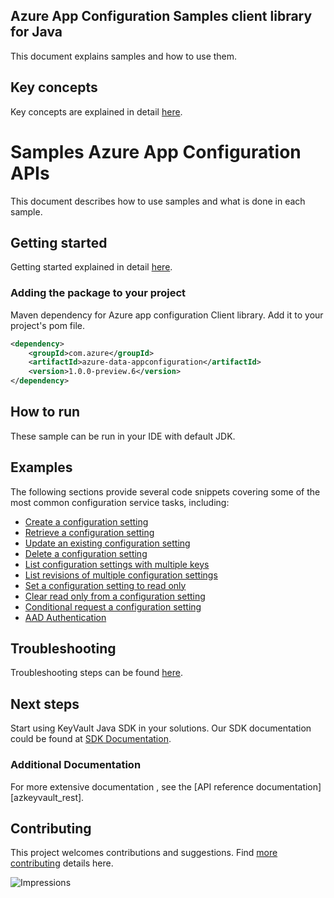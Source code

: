 
## Azure App Configuration Samples client library for Java
This document explains samples and how to use them.

## Key concepts
Key concepts are explained in detail [here][SDK_README_KEY_CONCEPTS].

# Samples Azure App Configuration APIs
This document describes how to use samples and what is done in each sample.

## Getting started
Getting started explained in detail [here][SDK_README_GETTING_STARTED].
 
### Adding the package to your project

Maven dependency for Azure app configuration Client library. Add it to your project's pom file.

[//]: # ({x-version-update-start;com.azure:azure-data-appconfiguration;current})
```xml
<dependency>
    <groupId>com.azure</groupId>
    <artifactId>azure-data-appconfiguration</artifactId>
    <version>1.0.0-preview.6</version>
</dependency>
```
[//]: # ({x-version-update-end})

## How to run
These sample can be run in your IDE with default JDK.

## Examples
The following sections provide several code snippets covering some of the most common configuration service tasks, including:

- [Create a configuration setting][sample_hello_world]
- [Retrieve a configuration setting][sample_hello_world]
- [Update an existing configuration setting][sample_hello_world]
- [Delete a configuration setting][sample_hello_world]
- [List configuration settings with multiple keys][sample_list_configuration_settings]
- [List revisions of multiple configuration settings][sample_read_revision_history]
- [Set a configuration setting to read only][sample_read_only]
- [Clear read only from a configuration setting][sample_read_only]
- [Conditional request a configuration setting][sample_conditional_request]
- [AAD Authentication][sample_aad]

## Troubleshooting
Troubleshooting steps can be found [here][SDK_README_TROUBLESHOOTING].

## Next steps
Start using KeyVault Java SDK in your solutions. Our SDK documentation could be found at [SDK Documentation][azconfig_docs]. 

###  Additional Documentation
For more extensive documentation , see the [API reference documentation][azkeyvault_rest].

## Contributing
This project welcomes contributions and suggestions. Find [more contributing][SDK_README_CONTRIBUTING] details here.

<!-- LINKS -->
[KEYS_SDK_README]: ../../README.md
[SDK_README_CONTRIBUTING]: ../../README.md#contributing
[SDK_README_GETTING_STARTED]: ../../README.md#getting-started
[SDK_README_TROUBLESHOOTING]: ../../README.md#troubleshooting
[SDK_README_KEY_CONCEPTS]: ../../README.md#key-concepts
[SDK_README_DEPENDENCY]: ../../README.md#adding-the-package-to-your-product
[azconfig_docs]: https://docs.microsoft.com/azure/azure-app-configuration
[sample_hello_world]: java/com/azure/data/appconfiguration/HelloWorld.java
[sample_list_configuration_settings]: java/com/azure/data/appconfiguration/ConfigurationSets.java
[sample_conditional_request]: java/com/azure/data/appconfiguration/ConditionalRequest.java
[sample_read_only]: java/com/azure/data/appconfiguration/ReadOnlySample.java
[sample_read_revision_history]: com/azure/data/appconfiguration/ReadRevisionHistory.java
[sample_aad]: java/com/azure/data/appconfiguration/AadAuthentication.java

![Impressions](https://azure-sdk-impressions.azurewebsites.net/api/impressions/azure-sdk-for-java%2Fsdk%2Fappconfiguration%2Fazure-data-appconfiguration%2Fsrc%2Fsamples%2FREADME.png)
